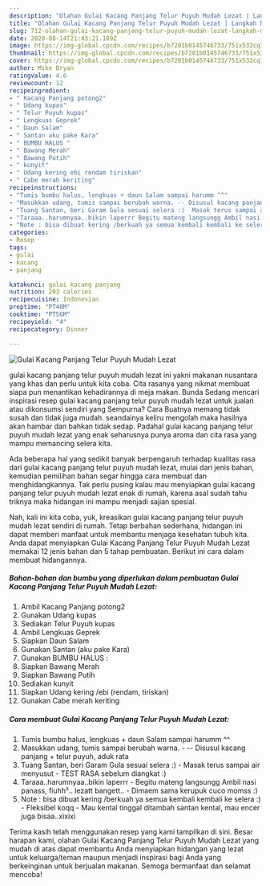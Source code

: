 ```yaml
---
description: "Olahan Gulai Kacang Panjang Telur Puyuh Mudah Lezat | Langkah Membuat Gulai Kacang Panjang Telur Puyuh Mudah Lezat Yang Mudah Dan Praktis"
title: "Olahan Gulai Kacang Panjang Telur Puyuh Mudah Lezat | Langkah Membuat Gulai Kacang Panjang Telur Puyuh Mudah Lezat Yang Mudah Dan Praktis"
slug: 712-olahan-gulai-kacang-panjang-telur-puyuh-mudah-lezat-langkah-membuat-gulai-kacang-panjang-telur-puyuh-mudah-lezat-yang-mudah-dan-praktis
date: 2020-08-14T21:43:21.189Z
image: https://img-global.cpcdn.com/recipes/b7201b0145746733/751x532cq70/gulai-kacang-panjang-telur-puyuh-mudah-lezat-foto-resep-utama.jpg
thumbnail: https://img-global.cpcdn.com/recipes/b7201b0145746733/751x532cq70/gulai-kacang-panjang-telur-puyuh-mudah-lezat-foto-resep-utama.jpg
cover: https://img-global.cpcdn.com/recipes/b7201b0145746733/751x532cq70/gulai-kacang-panjang-telur-puyuh-mudah-lezat-foto-resep-utama.jpg
author: Mike Bryan
ratingvalue: 4.6
reviewcount: 12
recipeingredient:
- " Kacang Panjang potong2"
- " Udang kupas"
- " Telur Puyuh kupas"
- " Lengkuas Geprek"
- " Daun Salam"
- " Santan aku pake Kara"
- " BUMBU HALUS "
- " Bawang Merah"
- " Bawang Putih"
- " kunyit"
- " Udang kering ebi rendam tiriskan"
- " Cabe merah keriting"
recipeinstructions:
- "Tumis bumbu halus, lengkuas + daun Salam sampai harumm ^^"
- "Masukkan udang, tumis sampai berubah warna. -- Disusul kacang panjang + telur puyuh, aduk rata"
- "Tuang Santan, beri Garam Gula sesuai selera :)  Masak terus sampai air menyusut TEST RASA sebelum diangkat :)"
- "Taraaa..harumnyaa..bikin laperrr Begitu mateng langsungg Ambil nasi panass, fiuhh².. lezatt bangett.. Dimaem sama kerupuk cuco momss :)"
- "Note : bisa dibuat kering /berkuah ya semua kembali kembali ke selera :)  Fleksibel koqq Mau kental tinggal ditambah santan kental, mau encer juga bisaa..xixixi"
categories:
- Resep
tags:
- gulai
- kacang
- panjang

katakunci: gulai kacang panjang 
nutrition: 203 calories
recipecuisine: Indonesian
preptime: "PT40M"
cooktime: "PT56M"
recipeyield: "4"
recipecategory: Dinner

---
```



![Gulai Kacang Panjang Telur Puyuh Mudah Lezat](https://img-global.cpcdn.com/recipes/b7201b0145746733/751x532cq70/gulai-kacang-panjang-telur-puyuh-mudah-lezat-foto-resep-utama.jpg)


gulai kacang panjang telur puyuh mudah lezat ini yakni makanan nusantara yang khas dan perlu untuk kita coba. Cita rasanya yang nikmat membuat siapa pun menantikan kehadirannya di meja makan.
Bunda Sedang mencari inspirasi resep gulai kacang panjang telur puyuh mudah lezat untuk jualan atau dikonsumsi sendiri yang Sempurna? Cara Buatnya memang tidak susah dan tidak juga mudah. seandainya keliru mengolah maka hasilnya akan hambar dan bahkan tidak sedap. Padahal gulai kacang panjang telur puyuh mudah lezat yang enak seharusnya punya aroma dan cita rasa yang mampu memancing selera kita.



Ada beberapa hal yang sedikit banyak berpengaruh terhadap kualitas rasa dari gulai kacang panjang telur puyuh mudah lezat, mulai dari jenis bahan, kemudian pemilihan bahan segar hingga cara membuat dan menghidangkannya. Tak perlu pusing kalau mau menyiapkan gulai kacang panjang telur puyuh mudah lezat enak di rumah, karena asal sudah tahu triknya maka hidangan ini mampu menjadi sajian spesial.


Nah, kali ini kita coba, yuk, kreasikan gulai kacang panjang telur puyuh mudah lezat sendiri di rumah. Tetap berbahan sederhana, hidangan ini dapat memberi manfaat untuk membantu menjaga kesehatan tubuh kita. Anda dapat menyiapkan Gulai Kacang Panjang Telur Puyuh Mudah Lezat memakai 12 jenis bahan dan 5 tahap pembuatan. Berikut ini cara dalam membuat hidangannya.

<!--inarticleads1-->

##### Bahan-bahan dan bumbu yang diperlukan dalam pembuatan Gulai Kacang Panjang Telur Puyuh Mudah Lezat:

1. Ambil  Kacang Panjang potong2
1. Gunakan  Udang kupas
1. Sediakan  Telur Puyuh kupas
1. Ambil  Lengkuas Geprek
1. Siapkan  Daun Salam
1. Gunakan  Santan (aku pake Kara)
1. Gunakan  BUMBU HALUS :
1. Siapkan  Bawang Merah
1. Siapkan  Bawang Putih
1. Sediakan  kunyit
1. Siapkan  Udang kering /ebi (rendam, tiriskan)
1. Gunakan  Cabe merah keriting




<!--inarticleads2-->

##### Cara membuat Gulai Kacang Panjang Telur Puyuh Mudah Lezat:

1. Tumis bumbu halus, lengkuas + daun Salam sampai harumm ^^
1. Masukkan udang, tumis sampai berubah warna. - -- Disusul kacang panjang + telur puyuh, aduk rata
1. Tuang Santan, beri Garam Gula sesuai selera :)  - Masak terus sampai air menyusut - TEST RASA sebelum diangkat :)
1. Taraaa..harumnyaa..bikin laperrr - Begitu mateng langsungg Ambil nasi panass, fiuhh².. lezatt bangett.. - Dimaem sama kerupuk cuco momss :)
1. Note : bisa dibuat kering /berkuah ya semua kembali kembali ke selera :)  - Fleksibel koqq - Mau kental tinggal ditambah santan kental, mau encer juga bisaa..xixixi




Terima kasih telah menggunakan resep yang kami tampilkan di sini. Besar harapan kami, olahan Gulai Kacang Panjang Telur Puyuh Mudah Lezat yang mudah di atas dapat membantu Anda menyiapkan hidangan yang lezat untuk keluarga/teman maupun menjadi inspirasi bagi Anda yang berkeinginan untuk berjualan makanan. Semoga bermanfaat dan selamat mencoba!
